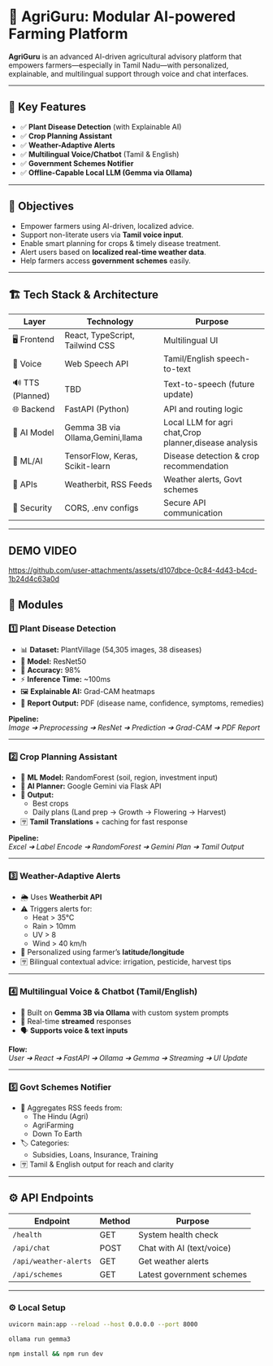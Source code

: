 # 🌾 AgriGuru: Modular AI-powered Farming Platform

**AgriGuru** is an advanced AI-driven agricultural advisory platform that empowers farmers—especially in Tamil Nadu—with personalized, explainable, and multilingual support through voice and chat interfaces.

---

## 🚀 Key Features

- ✅ **Plant Disease Detection** (with Explainable AI)
- ✅ **Crop Planning Assistant**
- ✅ **Weather-Adaptive Alerts**
- ✅ **Multilingual Voice/Chatbot** (Tamil & English)
- ✅ **Government Schemes Notifier**
- ✅ **Offline-Capable Local LLM (Gemma via Ollama)**

---

## 🎯 Objectives

- Empower farmers using AI-driven, localized advice.
- Support non-literate users via **Tamil voice input**.
- Enable smart planning for crops & timely disease treatment.
- Alert users based on **localized real-time weather data**.
- Help farmers access **government schemes** easily.

---

## 🏗️ Tech Stack & Architecture

| Layer         | Technology                            | Purpose                                              |
|---------------|----------------------------------------|------------------------------------------------------|
| 🖥️ Frontend    | React, TypeScript, Tailwind CSS        | Multilingual UI                                      |
| 🎤 Voice       | Web Speech API                         | Tamil/English speech-to-text                         |
| 🔊 TTS (Planned)| TBD                                   | Text-to-speech (future update)                      |
| 🌐 Backend     | FastAPI (Python)                       | API and routing logic                                |
| 🤖 AI Model    | Gemma 3B via Ollama,Gemini,llama       | Local LLM for agri chat,Crop planner,disease analysis         |
| 🧠 ML/AI       | TensorFlow, Keras, Scikit-learn        | Disease detection & crop recommendation              |
| 📡 APIs        | Weatherbit, RSS Feeds                  | Weather alerts, Govt schemes                         |
| 🔐 Security    | CORS, .env configs                     | Secure API communication                             |

---

## DEMO VIDEO
https://github.com/user-attachments/assets/d107dbce-0c84-4d43-b4cd-1b24d4c63a0d

## 🌿 Modules

### 1️⃣ Plant Disease Detection

- 📊 **Dataset:** PlantVillage (54,305 images, 38 diseases)  
- 🧬 **Model:** ResNet50  
- 🎯 **Accuracy:** 98%  
- ⚡ **Inference Time:** ~100ms  
- 🖼️ **Explainable AI:** Grad-CAM heatmaps  
- 📄 **Report Output:** PDF (disease name, confidence, symptoms, remedies)  

**Pipeline:**  
_Image ➔ Preprocessing ➔ ResNet ➔ Prediction ➔ Grad-CAM ➔ PDF Report_

---

### 2️⃣ Crop Planning Assistant

- 🎯 **ML Model:** RandomForest (soil, region, investment input)
- 🤖 **AI Planner:** Google Gemini via Flask API
- 📝 **Output:** 
  - Best crops
  - Daily plans (Land prep → Growth → Flowering → Harvest)
- 🈂️ **Tamil Translations** + caching for fast response

**Pipeline:**  
_Excel ➔ Label Encode ➔ RandomForest ➔ Gemini Plan ➔ Tamil Output_

---

### 3️⃣ Weather-Adaptive Alerts

- 🌦️ Uses **Weatherbit API**
- ⚠️ Triggers alerts for:
  - Heat > 35°C
  - Rain > 10mm
  - UV > 8
  - Wind > 40 km/h
- 📍 Personalized using farmer’s **latitude/longitude**
- 🈂️ Bilingual contextual advice: irrigation, pesticide, harvest tips

---

### 4️⃣ Multilingual Voice & Chatbot (Tamil/English)

- 💬 Built on **Gemma 3B via Ollama** with custom system prompts
- 🔁 Real-time **streamed** responses
- 🗣️ **Supports voice & text inputs**

**Flow:**  
_User ➔ React ➔ FastAPI ➔ Ollama ➔ Gemma ➔ Streaming ➔ UI Update_

---

### 5️⃣ Govt Schemes Notifier

- 📡 Aggregates RSS feeds from:
  - The Hindu (Agri)
  - AgriFarming
  - Down To Earth
- 🏷️ Categories:
  - Subsidies, Loans, Insurance, Training
- 🈂️ Tamil & English output for reach and clarity

---

## ⚙️ API Endpoints

| Endpoint             | Method | Purpose                        |
|----------------------|--------|--------------------------------|
| `/health`            | GET    | System health check            |
| `/api/chat`          | POST   | Chat with AI (text/voice)      |
| `/api/weather-alerts`| GET    | Get weather alerts             |
| `/api/schemes`       | GET    | Latest government schemes      |

---


### ⚙️ Local Setup

```bash
uvicorn main:app --reload --host 0.0.0.0 --port 8000
```
```bash
ollama run gemma3
```
```bash
npm install && npm run dev
```
